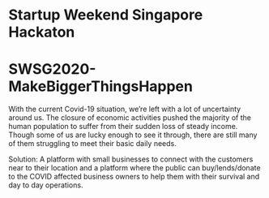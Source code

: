 # Startup Weekend Singapore Hackaton
# SWSG2020-MakeBiggerThingsHappen

With the current Covid-19 situation, we’re left with a lot of uncertainty around us. The closure of economic activities pushed the majority of the human population to suffer from their sudden loss of steady income. Though some of us are lucky enough to see it through, there are still many of them struggling to meet their basic daily needs. 

Solution:
A platform with small businesses to connect with the customers near to their location and a platform where the public can buy/lends/donate to the COVID affected business owners to help them with their survival and day to day operations.
